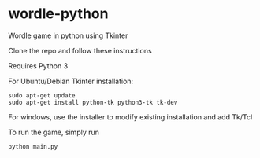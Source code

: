 # wordle-python
Wordle game in python using Tkinter

Clone the repo and follow these instructions

Requires Python 3

For Ubuntu/Debian Tkinter installation:

```
sudo apt-get update
sudo apt-get install python-tk python3-tk tk-dev
```

For windows, use the installer to modify existing installation and add Tk/Tcl



To run the game, simply run

```
python main.py
```
